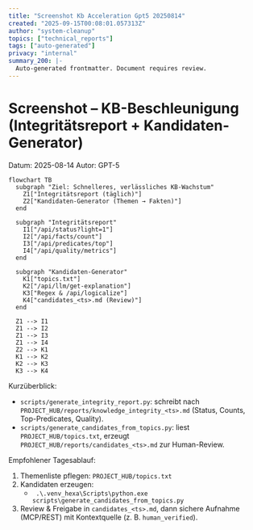 ```yaml
---
title: "Screenshot Kb Acceleration Gpt5 20250814"
created: "2025-09-15T00:08:01.057313Z"
author: "system-cleanup"
topics: ["technical_reports"]
tags: ["auto-generated"]
privacy: "internal"
summary_200: |-
  Auto-generated frontmatter. Document requires review.
---
```


# Screenshot – KB-Beschleunigung (Integritätsreport + Kandidaten-Generator)

Datum: 2025-08-14
Autor: GPT-5

```mermaid
flowchart TB
  subgraph "Ziel: Schnelleres, verlässliches KB-Wachstum"
    Z1["Integritätsreport (täglich)"]
    Z2["Kandidaten-Generator (Themen → Fakten)"]
  end

  subgraph "Integritätsreport"
    I1["/api/status?light=1"]
    I2["/api/facts/count"]
    I3["/api/predicates/top"]
    I4["/api/quality/metrics"]
  end

  subgraph "Kandidaten-Generator"
    K1["topics.txt"]
    K2["/api/llm/get-explanation"]
    K3["Regex & /api/logicalize"]
    K4["candidates_<ts>.md (Review)"]
  end

  Z1 --> I1
  Z1 --> I2
  Z1 --> I3
  Z1 --> I4
  Z2 --> K1
  K1 --> K2
  K2 --> K3
  K3 --> K4
```

Kurzüberblick:
- `scripts/generate_integrity_report.py`: schreibt nach `PROJECT_HUB/reports/knowledge_integrity_<ts>.md` (Status, Counts, Top-Predicates, Quality).
- `scripts/generate_candidates_from_topics.py`: liest `PROJECT_HUB/topics.txt`, erzeugt `PROJECT_HUB/reports/candidates_<ts>.md` zur Human-Review.

Empfohlener Tagesablauf:
1. Themenliste pflegen: `PROJECT_HUB/topics.txt`
2. Kandidaten erzeugen:
   - ` .\.venv_hexa\Scripts\python.exe scripts\generate_candidates_from_topics.py`
3. Review & Freigabe in `candidates_<ts>.md`, dann sichere Aufnahme (MCP/REST) mit Kontextquelle (z. B. `human_verified`).
